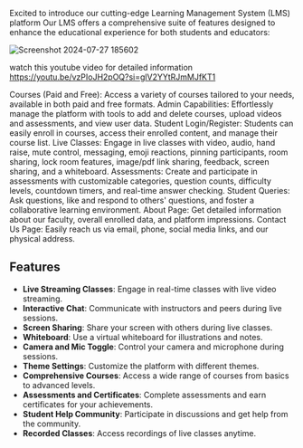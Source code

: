 Excited to introduce our cutting-edge Learning Management System (LMS) platform
Our LMS offers a comprehensive suite of features designed to enhance the educational experience for both students and educators:

![Screenshot 2024-07-27 185602](https://github.com/user-attachments/assets/bb32c0a5-5890-4383-a6f5-cc3b944122a2)

watch this youtube video for detailed information
https://youtu.be/vzPIoJH2pOQ?si=glV2YYtRJmMJfKT1

Courses (Paid and Free): Access a variety of courses tailored to your needs, available in both paid and free formats.
Admin Capabilities: Effortlessly manage the platform with tools to add and delete courses, upload videos and assessments, and view user data.
Student Login/Register: Students can easily enroll in courses, access their enrolled content, and manage their course list.
Live Classes: Engage in live classes with video, audio, hand raise, mute control, messaging, emoji reactions, pinning participants, room sharing, lock room features, image/pdf link sharing, feedback, screen sharing, and a whiteboard.
Assessments: Create and participate in assessments with customizable categories, question counts, difficulty levels, countdown timers, and real-time answer checking.
Student Queries: Ask questions, like and respond to others' questions, and foster a collaborative learning environment.
About Page: Get detailed information about our faculty, overall enrolled data, and platform impressions.
Contact Us Page: Easily reach us via email, phone, social media links, and our physical address.


## Features
- **Live Streaming Classes**: Engage in real-time classes with live video streaming.
- **Interactive Chat**: Communicate with instructors and peers during live sessions.
- **Screen Sharing**: Share your screen with others during live classes.
- **Whiteboard**: Use a virtual whiteboard for illustrations and notes.
- **Camera and Mic Toggle**: Control your camera and microphone during sessions.
- **Theme Settings**: Customize the platform with different themes.
- **Comprehensive Courses**: Access a wide range of courses from basics to advanced levels.
- **Assessments and Certificates**: Complete assessments and earn certificates for your achievements.
- **Student Help Community**: Participate in discussions and get help from the community.
- **Recorded Classes**: Access recordings of live classes anytime.
